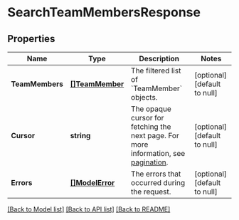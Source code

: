 # SearchTeamMembersResponse

## Properties

 Name            | Type                              | Description                                                                                                                                             | Notes                        
-----------------|-----------------------------------|---------------------------------------------------------------------------------------------------------------------------------------------------------|------------------------------
 **TeamMembers** | [**[]TeamMember**](TeamMember.md) | The filtered list of &#x60;TeamMember&#x60; objects.                                                                                                    | [optional] [default to null] 
 **Cursor**      | **string**                        | The opaque cursor for fetching the next page. For more information, see [pagination](https://developer.squareup.com/docs/working-with-apis/pagination). | [optional] [default to null] 
 **Errors**      | [**[]ModelError**](Error.md)      | The errors that occurred during the request.                                                                                                            | [optional] [default to null] 

[[Back to Model list]](../README.md#documentation-for-models) [[Back to API list]](../README.md#documentation-for-api-endpoints) [[Back to README]](../README.md)

